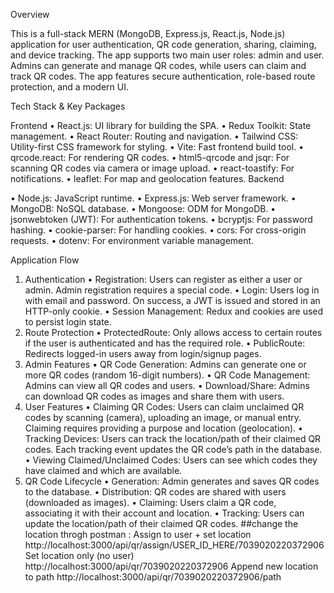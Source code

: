 Overview

This is a full-stack MERN (MongoDB, Express.js, React.js, Node.js) application for user
authentication, QR code generation, sharing, claiming, and device tracking. The app supports
two main user roles: admin and user. Admins can generate and manage QR codes, while users
can claim and track QR codes. The app features secure authentication, role-based route
protection, and a modern UI.

Tech Stack & Key Packages

Frontend
• React.js: UI library for building the SPA.
• Redux Toolkit: State management.
• React Router: Routing and navigation.
• Tailwind CSS: Utility-first CSS framework for styling.
• Vite: Fast frontend build tool.
• qrcode.react: For rendering QR codes.
• html5-qrcode and jsqr: For scanning QR codes via camera or image upload.
• react-toastify: For notifications.
• leaflet: For map and geolocation features.
Backend

• Node.js: JavaScript runtime.
• Express.js: Web server framework.
• MongoDB: NoSQL database.
• Mongoose: ODM for MongoDB.
• jsonwebtoken (JWT): For authentication tokens.
• bcryptjs: For password hashing.
• cookie-parser: For handling cookies.
• cors: For cross-origin requests.
• dotenv: For environment variable management.

Application Flow

1. Authentication
• Registration: Users can register as either a user or admin. Admin registration requires a special code.
• Login: Users log in with email and password. On success, a JWT is issued and stored in an HTTP-only cookie.
• Session Management: Redux and cookies are used to persist login state.
2. Route Protection
• ProtectedRoute: Only allows access to certain routes if the user is authenticated and has the required role.
• PublicRoute: Redirects logged-in users away from login/signup pages.
3. Admin Features
• QR Code Generation: Admins can generate one or more QR codes (random 16-digit numbers).
• QR Code Management: Admins can view all QR codes and users.
• Download/Share: Admins can download QR codes as images and share them with users.
4. User Features
• Claiming QR Codes: Users can claim unclaimed QR codes by scanning (camera), uploading an image, or
manual entry. Claiming requires providing a purpose and location (geolocation).
• Tracking Devices: Users can track the location/path of their claimed QR codes. Each tracking event updates
the QR code’s path in the database.
• Viewing Claimed/Unclaimed Codes: Users can see which codes they have claimed and which are available.
5. QR Code Lifecycle
• Generation: Admin generates and saves QR codes to the database.
• Distribution: QR codes are shared with users (downloaded as images).
• Claiming: Users claim a QR code, associating it with their account and location.
• Tracking: Users can update the location/path of their claimed QR codes.
##change the location throgh postman :
Assign to user + set location	http://localhost:3000/api/qr/assign/USER_ID_HERE/7039020220372906
Set location only (no user)	http://localhost:3000/api/qr/7039020220372906
Append new location to path	http://localhost:3000/api/qr/7039020220372906/path